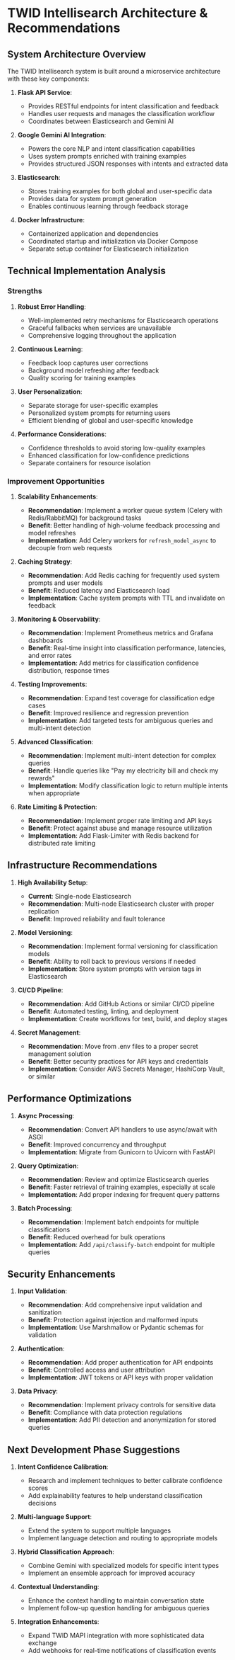 # TWID Intellisearch Architecture & Recommendations

## System Architecture Overview

The TWID Intellisearch system is built around a microservice architecture with these key components:

1. **Flask API Service**:
   - Provides RESTful endpoints for intent classification and feedback
   - Handles user requests and manages the classification workflow
   - Coordinates between Elasticsearch and Gemini AI

2. **Google Gemini AI Integration**:
   - Powers the core NLP and intent classification capabilities
   - Uses system prompts enriched with training examples
   - Provides structured JSON responses with intents and extracted data

3. **Elasticsearch**:
   - Stores training examples for both global and user-specific data
   - Provides data for system prompt generation
   - Enables continuous learning through feedback storage

4. **Docker Infrastructure**:
   - Containerized application and dependencies
   - Coordinated startup and initialization via Docker Compose
   - Separate setup container for Elasticsearch initialization

## Technical Implementation Analysis

### Strengths

1. **Robust Error Handling**:
   - Well-implemented retry mechanisms for Elasticsearch operations
   - Graceful fallbacks when services are unavailable
   - Comprehensive logging throughout the application

2. **Continuous Learning**:
   - Feedback loop captures user corrections
   - Background model refreshing after feedback
   - Quality scoring for training examples

3. **User Personalization**:
   - Separate storage for user-specific examples
   - Personalized system prompts for returning users
   - Efficient blending of global and user-specific knowledge

4. **Performance Considerations**:
   - Confidence thresholds to avoid storing low-quality examples
   - Enhanced classification for low-confidence predictions
   - Separate containers for resource isolation

### Improvement Opportunities

1. **Scalability Enhancements**:
   - **Recommendation**: Implement a worker queue system (Celery with Redis/RabbitMQ) for background tasks
   - **Benefit**: Better handling of high-volume feedback processing and model refreshes
   - **Implementation**: Add Celery workers for `refresh_model_async` to decouple from web requests

2. **Caching Strategy**:
   - **Recommendation**: Add Redis caching for frequently used system prompts and user models
   - **Benefit**: Reduced latency and Elasticsearch load
   - **Implementation**: Cache system prompts with TTL and invalidate on feedback

3. **Monitoring & Observability**:
   - **Recommendation**: Implement Prometheus metrics and Grafana dashboards
   - **Benefit**: Real-time insight into classification performance, latencies, and error rates
   - **Implementation**: Add metrics for classification confidence distribution, response times

4. **Testing Improvements**:
   - **Recommendation**: Expand test coverage for classification edge cases
   - **Benefit**: Improved resilience and regression prevention
   - **Implementation**: Add targeted tests for ambiguous queries and multi-intent detection

5. **Advanced Classification**:
   - **Recommendation**: Implement multi-intent detection for complex queries
   - **Benefit**: Handle queries like "Pay my electricity bill and check my rewards"
   - **Implementation**: Modify classification logic to return multiple intents when appropriate

6. **Rate Limiting & Protection**:
   - **Recommendation**: Implement proper rate limiting and API keys
   - **Benefit**: Protect against abuse and manage resource utilization
   - **Implementation**: Add Flask-Limiter with Redis backend for distributed rate limiting

## Infrastructure Recommendations

1. **High Availability Setup**:
   - **Current**: Single-node Elasticsearch
   - **Recommendation**: Multi-node Elasticsearch cluster with proper replication
   - **Benefit**: Improved reliability and fault tolerance

2. **Model Versioning**:
   - **Recommendation**: Implement formal versioning for classification models
   - **Benefit**: Ability to roll back to previous versions if needed
   - **Implementation**: Store system prompts with version tags in Elasticsearch

3. **CI/CD Pipeline**:
   - **Recommendation**: Add GitHub Actions or similar CI/CD pipeline
   - **Benefit**: Automated testing, linting, and deployment
   - **Implementation**: Create workflows for test, build, and deploy stages

4. **Secret Management**:
   - **Recommendation**: Move from .env files to a proper secret management solution
   - **Benefit**: Better security practices for API keys and credentials
   - **Implementation**: Consider AWS Secrets Manager, HashiCorp Vault, or similar

## Performance Optimizations

1. **Async Processing**:
   - **Recommendation**: Convert API handlers to use async/await with ASGI
   - **Benefit**: Improved concurrency and throughput
   - **Implementation**: Migrate from Gunicorn to Uvicorn with FastAPI

2. **Query Optimization**:
   - **Recommendation**: Review and optimize Elasticsearch queries
   - **Benefit**: Faster retrieval of training examples, especially at scale
   - **Implementation**: Add proper indexing for frequent query patterns

3. **Batch Processing**:
   - **Recommendation**: Implement batch endpoints for multiple classifications
   - **Benefit**: Reduced overhead for bulk operations
   - **Implementation**: Add `/api/classify-batch` endpoint for multiple queries

## Security Enhancements

1. **Input Validation**:
   - **Recommendation**: Add comprehensive input validation and sanitization
   - **Benefit**: Protection against injection and malformed inputs
   - **Implementation**: Use Marshmallow or Pydantic schemas for validation

2. **Authentication**:
   - **Recommendation**: Add proper authentication for API endpoints
   - **Benefit**: Controlled access and user attribution
   - **Implementation**: JWT tokens or API keys with proper validation

3. **Data Privacy**:
   - **Recommendation**: Implement privacy controls for sensitive data
   - **Benefit**: Compliance with data protection regulations
   - **Implementation**: Add PII detection and anonymization for stored queries

## Next Development Phase Suggestions

1. **Intent Confidence Calibration**:
   - Research and implement techniques to better calibrate confidence scores
   - Add explainability features to help understand classification decisions

2. **Multi-language Support**:
   - Extend the system to support multiple languages
   - Implement language detection and routing to appropriate models

3. **Hybrid Classification Approach**:
   - Combine Gemini with specialized models for specific intent types
   - Implement an ensemble approach for improved accuracy

4. **Contextual Understanding**:
   - Enhance the context handling to maintain conversation state
   - Implement follow-up question handling for ambiguous queries

5. **Integration Enhancements**:
   - Expand TWID MAPI integration with more sophisticated data exchange
   - Add webhooks for real-time notifications of classification events